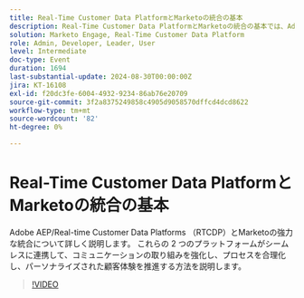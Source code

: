 ```yaml
---
title: Real-Time Customer Data PlatformとMarketoの統合の基本
description: Real-Time Customer Data PlatformとMarketoの統合の基本では、Adobe AEP/RTCDPとMarketoが連携してコミュニケーションを強化し、プロセスを合理化し、パーソナライズされたカスタマーエクスペリエンスを提供する方法について説明します。
solution: Marketo Engage, Real-Time Customer Data Platform
role: Admin, Developer, Leader, User
level: Intermediate
doc-type: Event
duration: 1694
last-substantial-update: 2024-08-30T00:00:00Z
jira: KT-16108
exl-id: f20dc3fe-6004-4932-9234-86ab76e20709
source-git-commit: 3f2a8375249858c4905d9058570dffcd4dcd8622
workflow-type: tm+mt
source-wordcount: '82'
ht-degree: 0%

---
```


# Real-Time Customer Data PlatformとMarketoの統合の基本

Adobe AEP/Real-time Customer Data Platforms （RTCDP）とMarketoの強力な統合について詳しく説明します。 これらの 2 つのプラットフォームがシームレスに連携して、コミュニケーションの取り組みを強化し、プロセスを合理化し、パーソナライズされた顧客体験を推進する方法を説明します。

>[!VIDEO](https://video.tv.adobe.com/v/3433222/?learn=on)
